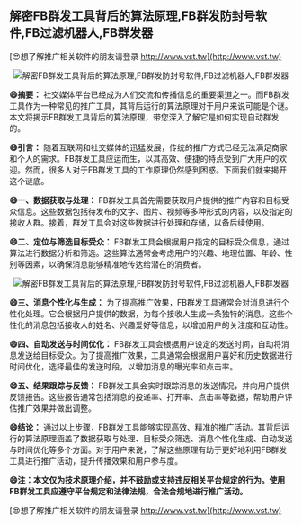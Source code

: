 ## **解密FB群发工具背后的算法原理,FB群发防封号软件,FB过滤机器人,FB群发器**

[😍想了解推广相关软件的朋友请登录 http://www.vst.tw](http://www.vst.tw)

 <center><img src="https://vst.tw/MP4/tuiguang/png/0.png" alt="解密FB群发工具背后的算法原理,FB群发防封号软件,FB过滤机器人,FB群发器"></center>

**😄摘要：**
社交媒体平台已经成为人们交流和传播信息的重要渠道之一。而FB群发工具作为一种常见的推广工具，其背后运行的算法原理对于用户来说可能是个谜。本文将揭示FB群发工具背后的算法原理，带您深入了解它是如何实现自动群发的。

**😄引言：**
随着互联网和社交媒体的迅猛发展，传统的推广方式已经无法满足商家和个人的需求。FB群发工具应运而生，以其高效、便捷的特点受到广大用户的欢迎。然而，很多人对于FB群发工具的工作原理仍然感到困惑。下面我们就来揭开这个谜底。

**😄一、数据获取与处理：**
FB群发工具首先需要获取用户提供的推广内容和目标受众信息。这些数据包括待发布的文字、图片、视频等多种形式的内容，以及指定的接收人群。接着，群发工具会对这些数据进行处理和存储，以备后续使用。

**😄二、定位与筛选目标受众：**
FB群发工具会根据用户指定的目标受众信息，通过算法进行数据分析和筛选。这些算法通常会考虑用户的兴趣、地理位置、年龄、性别等因素，以确保消息能够精准地传达给潜在的消费者。

 <center><img src="https://vst.tw/MP4/tuiguang/png/6.png" alt="解密FB群发工具背后的算法原理,FB群发防封号软件,FB过滤机器人,FB群发器"></center>

**😄三、消息个性化与生成：**
为了提高推广效果，FB群发工具通常会对消息进行个性化处理。它会根据用户提供的数据，为每个接收人生成一条独特的消息。这些个性化的消息包括接收人的姓名、兴趣爱好等信息，以增加用户的关注度和互动性。

**😄四、自动发送与时间优化：**
FB群发工具会根据用户设定的发送时间，自动将消息发送给目标受众。为了提高推广效果，工具通常会根据用户喜好和历史数据进行时间优化，选择最佳的发送时段，以增加消息的曝光率和点击率。

**😄五、结果跟踪与反馈：**
FB群发工具会实时跟踪消息的发送情况，并向用户提供反馈报告。这些报告通常包括消息的投递率、打开率、点击率等数据，帮助用户评估推广效果并做出调整。

**😄结论：**
通过以上步骤，FB群发工具能够实现高效、精准的推广活动。其背后运行的算法原理涵盖了数据获取与处理、目标受众筛选、消息个性化生成、自动发送与时间优化等多个方面。对于用户来说，了解这些原理有助于更好地利用FB群发工具进行推广活动，提升传播效果和用户参与度。

**😄注：本文仅为技术原理介绍，并不鼓励或支持违反相关平台规定的行为。使用FB群发工具应遵守平台规定和法律法规，合法合规地进行推广活动。**

[😍想了解推广相关软件的朋友请登录 http://www.vst.tw](http://www.vst.tw)



